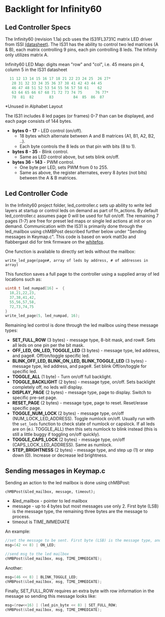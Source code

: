 Backlight for Infinity60
========================

## Led Controller Specs

The Infinity60 (revision 1.1a) pcb uses the IS31FL3731C matrix LED driver from ISSI [(datasheet)](http://www.issi.com/WW/pdf/31FL3731C.pdf). The IS31 has the ability to control two led matrices (A & B), each matrix controlling 9 pins, each pin controlling 8 leds. The Infinity only utilizes matrix A.

Infinity60 LED Map:
digits mean "row" and "col", i.e. 45 means pin 4, column 5 in the IS31 datasheet
```c
  11 12 13 14 15 16 17 18 21 22 23 24 25  26 27*
   28 31 32 33 34 35 36 37 38 41 42 43 44 45
   46 47 48 51 52 53 54 55 56 57 58 61    62
   63 64 65 66 67 68 71 72 73 74 75      76 77*
   78  81  82       83         84  85  86  87
```
*Unused in Alphabet Layout

The IS31 includes 8 led pages (or frames) 0-7 than can be displayed, and each page consists of 144 bytes.
- **bytes 0 - 17** - LED control (on/off).
    * 18 bytes which alternate between A and B matrices (A1, B1, A2, B2, ..).
    * Each byte controls the 8 leds on that pin with bits (8 to 1).
- **bytes 8 - 35** - Blink control.
    * Same as LED control above, but sets blink on/off.
- **bytes 36 - 143** - PWM control.
    * One byte per LED, sets PWM from 0 to 255.
    * Same as above, the register alternates, every 8 *bytes* (not bits) between the A & B matrices.

## Led Controller Code
In the Infinity60 project folder, led_controller.c sets up ability to write led layers at startup or control leds on demand as part of fn_actions. By default led_controller.c assumes page 0 will be used for full on/off. The remaining 7 pages (1-7) are free for preset led maps or single led actions at init or on demand. Communication with the IS31 is primarily done through the led_mailbox using chMBPost described further below under "Sending messages in Keymap.c". This code is based on work matt3o and flabbergast did for tmk firmware on the [whitefox](https://github.com/tmk/whitefox).

One function is available to directly set leds without the mailbox:
```
write_led_page(page#, array of leds by address, # of addresses in array)
```
This function saves a full page to the controller using a supplied array of led locations such as:
```c
uint8_t led_numpad[16] =  {
  18,21,22,23,
  37,38,41,42,
  55,56,57,58,
  72,73,74,75
}
write_led_page(5, led_numpad, 16);
```

Remaining led control is done through the led mailbox using these message types:
- **SET_FULL_ROW** (3 bytes) - message type, 8-bit mask, and row#. Sets all leds on one pin per the bit mask.
- **OFF_LED, ON_LED, TOGGLE_LED** (3 bytes) - message type, led address, and page#. Off/on/toggle specific led.
- **BLINK_OFF_LED, BLINK_ON_LED, BLINK_TOGGLE_LED** (3 bytes) - message type, led address, and page#. Set blink Off/on/toggle for specific led.
- **TOGGLE_ALL** (1 byte) - Turn on/off full backlight.
- **TOGGLE_BACKLIGHT** (2 bytes) - message type, on/off. Sets backlight completely off, no leds will display.
- **DISPLAY_PAGE** (2 bytes) - message type, page to display. Switch to specific pre-set page.
- **RESET_PAGE** (2 bytes) - message type, page to reset. Reset/erase specific page.
- **TOGGLE_NUM_LOCK** (2 bytes) - message type, on/off (NUM_LOCK_LED_ADDRESS). Toggle numlock on/off. Usually run with the `set_leds` function to check state of numlock or capslock. If all leds are on (e.i. TOGGLE_ALL) then this sets numlock to blink instead (this is still a little buggy if toggling on/off quickly).
- **TOGGLE_CAPS_LOCK** (2 bytes) - message type, on/off (CAPS_LOCK_LED_ADDRESS). Same as numlock.
- **STEP_BRIGHTNESS** (2 bytes) - message type, and step up (1) or step down (0). Increase or decrease led brightness.

## Sending messages in Keymap.c
Sending an action to the led mailbox is done using chMBPost:
```
chMBPost(&led_mailbox, message, timeout);
```
- &led_mailbox - pointer to led mailbox
- message - up to 4 bytes but most messages use only 2. First byte (LSB) is the message type, the remaining three bytes are the message to process.
- timeout is TIME_IMMEDIATE

An example:
```c
//set the message to be sent. First byte (LSB) is the message type, and second is the led address
msg=(42 << 8) | ON_LED;

//send msg to the led mailbox
chMBPost(&led_mailbox, msg, TIME_IMMEDIATE);
```

Another:
```c
msg=(46 << 8) | BLINK_TOGGLE_LED;
chMBPost(&led_mailbox, msg, TIME_IMMEDIATE);
```

Finally, SET_FULL_ROW requires an extra byte with row information in the message so sending this message looks like:
```c
msg=(row<<16) | (led_pin_byte << 8) | SET_FULL_ROW;
chMBPost(&led_mailbox, msg, TIME_IMMEDIATE);
```
